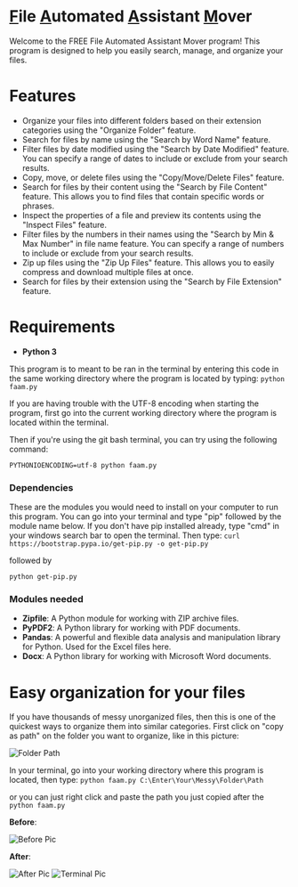 # <u>F</u>ile <u>A</u>utomated <u>A</u>ssistant <u>M</u>over

Welcome to the FREE File Automated Assistant Mover program! This program is designed to help you easily search, manage, and organize your files.

# Features

  - Organize your files into different folders based on their extension categories using the "Organize Folder" feature.
  - Search for files by name using the "Search by Word Name" feature.
  - Filter files by date modified using the "Search by Date Modified" feature. You can specify a range of dates to include or exclude from your search results.
  - Copy, move, or delete files using the "Copy/Move/Delete Files" feature.
  - Search for files by their content using the "Search by File Content" feature. This allows you to find files that contain specific words or phrases.
  - Inspect the properties of a file and preview its contents using the "Inspect Files" feature.
  - Filter files by the numbers in their names using the "Search by Min & Max Number" in file name feature. You can specify a range of numbers to include or exclude from your search results.
  - Zip up files using the "Zip Up Files" feature. This allows you to easily compress and download multiple files at once.
  - Search for files by their extension using the "Search by File Extension" feature.

# Requirements

- __Python 3__

This program is to meant to be ran in the terminal by entering this code in the same working directory where the program is located by typing:
```python faam.py```

If you are having trouble with the UTF-8 encoding when starting the program, first go into the current working directory where the program is located within the terminal.

Then if you're using the git bash terminal, you can try using the following command:

```PYTHONIOENCODING=utf-8 python faam.py```

### Dependencies

These are the modules you would need to install on your computer to run this program. You can go into your terminal and type "pip" followed by the module name below. If you don't have pip installed already, type "cmd" in your windows search bar to open the terminal. Then type:
```curl https://bootstrap.pypa.io/get-pip.py -o get-pip.py```

followed by

```python get-pip.py```

### Modules needed

- __Zipfile__: A Python module for working with ZIP archive files.
- __PyPDF2__: A Python library for working with PDF documents.
- __Pandas__: A powerful and flexible data analysis and manipulation library for Python. Used for the Excel files here.
- __Docx__: A Python library for working with Microsoft Word documents.

# Easy organization for your files

If you have thousands of messy unorganized files, then this is one of the quickest ways to organize them into similar categories. First click on "copy as path" on the folder you want to organize, like in this picture:

![Folder Path](source_folder_test\source_path_pic.png)

In your terminal, go into your working directory where this program is located, then type:
```python faam.py C:\Enter\Your\Messy\Folder\Path```

or you can just right click and paste the path you just copied after the ```python faam.py```

__Before__:

![Before Pic](source_folder_test\before-organization-pic.png)

__After__:

![After Pic](source_folder_test\after-organization-pic.png)
![Terminal Pic](source_folder_test\terminal-photo.png)
